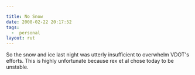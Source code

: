```yaml
---

title: No Snow
date: 2008-02-22 20:17:52
tags:
  -  personal
layout: rut
---
```


So the snow and ice last night was utterly insufficient to overwhelm VDOT's efforts.  This is highly unfortunate because rex et al chose today to be unstable. 


